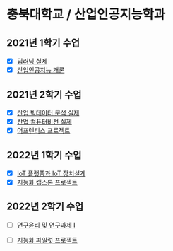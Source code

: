 # 충북대학교 / 산업인공지능학과

 ## 2021년 1학기 수업
 - [x] [딥러닝 실제](https://github.com/jhchoi-ii/CBNU/tree/main/2021-01-%EB%94%A5%EB%9F%AC%EB%8B%9D_%EC%8B%A4%EC%A0%9C)
 - [x] [산업인공지능 개론](https://github.com/jhchoi-ii/CBNU/tree/main/2021-01-%EC%82%B0%EC%97%85%EC%9D%B8%EA%B3%B5%EC%A7%80%EB%8A%A5_%EA%B0%9C%EB%A1%A0)
 
 ## 2021년 2학기 수업
 - [x] [산업 빅데이터 분석 실제](https://github.com/jhchoi-ii/CBNU/tree/main/2021-02-%EC%82%B0%EC%97%85_%EB%B9%85%EB%8D%B0%EC%9D%B4%ED%84%B0_%EB%B6%84%EC%84%9D_%EC%8B%A4%EC%A0%9C)
 - [x] [산업 컴퓨터비전 실제](https://github.com/jhchoi-ii/CBNU/tree/main/2021-02-%EC%82%B0%EC%97%85_%EC%BB%B4%ED%93%A8%ED%84%B0%EB%B9%84%EC%A0%84_%EC%8B%A4%EC%A0%9C)
 - [x] [어프렌티스 프로젝트](https://github.com/jhchoi-ii/CBNU/tree/main/2021-02-%EC%96%B4%ED%94%84%EB%A0%8C%ED%8B%B0%EC%8A%A4%20%ED%94%84%EB%A1%9C%EC%A0%9D%ED%8A%B8)
 
 ## 2022년 1학기 수업
 - [x] [IoT 플랫폼과 IoT 장치설계](https://github.com/jhchoi-ii/CBNU/tree/main/2022-01-IoT%20%ED%94%8C%EB%9E%AB%ED%8F%BC%EA%B3%BC%20IoT%20%EC%9E%A5%EC%B9%98%20%EC%84%A4%EA%B3%84)
 - [x] [지능화 캡스톤 프로젝트](https://github.com/jhchoi-ii/CBNU/tree/main/2022-01-%EC%A7%80%EB%8A%A5%ED%99%94%20%EC%BA%A1%EC%8A%A4%ED%86%A4%20%ED%94%84%EB%A1%9C%EC%A0%9D%ED%8A%B8)
 
 ## 2022년 2학기 수업
 - [ ] [연구윤리 및 연구과제 I](https://github.com/jhchoi-ii/CBNU/tree/main/2022-02-%EC%97%B0%EA%B5%AC%EC%9C%A4%EB%A6%AC%20%EB%B0%8F%20%EC%97%B0%EA%B5%AC%EA%B3%BC%EC%A0%9C%20%E2%85%A0)
 - [ ] [지능화 파일럿 프로젝트](https://github.com/jhchoi-ii/CBNU/tree/main/2022-02-%EC%A7%80%EB%8A%A5%ED%99%94%20%ED%8C%8C%EC%9D%BC%EB%9F%BF%20%ED%94%84%EB%A1%9C%EC%A0%9D%ED%8A%B8)
 